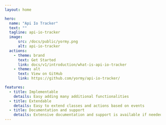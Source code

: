 ```yaml
---
layout: home

hero:
  name: "Api Io Tracker"
  text: ""
  tagline: api-io-tracker
  image:
      src: /docs/public/yormy.png
      alt: api-io-tracker
  actions:
    - theme: brand
      text: Get Started
      link: docs/v1/introduction/what-is-api-io-tracker
    - theme: alt
      text: View on GitHub
      link: https://github.com/yormy/api-io-tracker/

features:
  - title: Implementable
    details: Easy adding many additional functionalities
  - title: Extendable
    details: Easy to extend classes and actions based on events
  - title: Documentation and support
    details: Extensive documentation and support is available if needed
---
```

